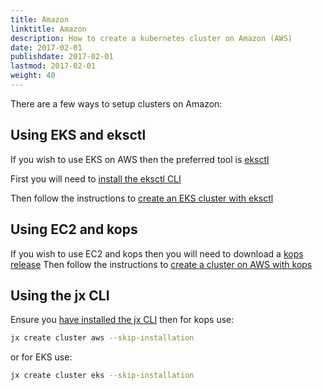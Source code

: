 ```yaml
---
title: Amazon
linktitle: Amazon
description: How to create a kubernetes cluster on Amazon (AWS)
date: 2017-02-01
publishdate: 2017-02-01
lastmod: 2017-02-01
weight: 40
---
```


There are a few ways to setup clusters on Amazon:


## Using EKS and eksctl


If you wish to use EKS on AWS then the preferred tool is [eksctl](https://eksctl.io)

First you will need to [install the eksctl CLI](https://eksctl.io/introduction/installation/)

Then follow the instructions to [create an EKS cluster with eksctl](https://eksctl.io/usage/creating-and-managing-clusters/)

## Using EC2 and kops

If you wish to use EC2 and kops then you will need to download a [kops release](https://github.com/kubernetes/kops/releases)
Then follow the instructions to [create a cluster on AWS with kops](https://kubernetes.io/docs/setup/production-environment/tools/kops/)


## Using the jx CLI

Ensure you [have installed the jx CLI](/docs/getting-started/setup/install/) then for kops use:


```sh
jx create cluster aws --skip-installation
```

or for EKS use:

```sh
jx create cluster eks --skip-installation
```
